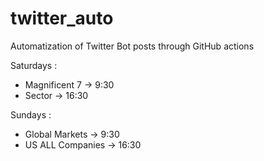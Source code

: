 # twitter_auto
Automatization of Twitter Bot posts through GitHub actions


Saturdays : 
  * Magnificent 7 -> 9:30
  * Sector -> 16:30

Sundays : 
  * Global Markets -> 9:30
  * US ALL Companies -> 16:30
